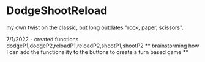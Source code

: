 # DodgeShootReload
my own twist on the classic, but long outdates "rock, paper, scissors".

7/1/2022 - created functions dodgeP1,dodgeP2,reloadP1,reloadP2,shootP1,shootP2   ** brainstorming how I can add the functionality to the buttons to create a turn based game **
